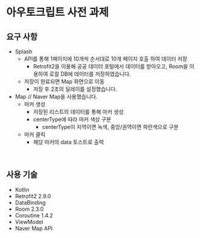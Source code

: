 # 아우토크립트 사전 과제

## 요구 사항
- Splash
  - API를 통해 1페이지에 10개씩 순서대로 10개 페이지 호출 하여 데이터 저장
    - Retrofit2을 이용해 공공 데이터 포털에서 데이터를 받아오고, Room을 이용하여 로컬 DB에 데이터를 저장하였습니다.
  - 저장이 완료되면 Map 화면으로 이동
    - 저장 후 2초의 딜레이를 설정했습니다.
- Map // Naver Map을 사용했습니다.
  - 마커 생성
    - 저장된 리스트의 데이터를 통해 마커 생성
    - centerType에 따라 마커 색상 구분
      - centerType이 지역이면 녹색, 중앙/권역이면 파란색으로 구분
  - 마커 클릭
    - 해당 마커의 data 토스트로 출력

</br >

## 사용 기술

- Kotlin
- Retrofit2 2.9.0
- DataBinding
- Room 2.3.0
- Coroutine 1.4.2
- ViewModel
- Naver Map API
